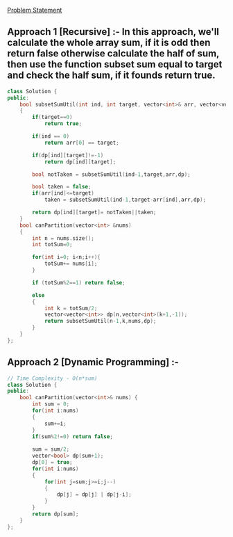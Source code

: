 [Problem Statement](https://leetcode.com/problems/partition-equal-subset-sum)

## Approach 1 [Recursive] :- In this approach, we'll calculate the whole array sum, if it is odd then return false otherwise calculate the half of sum, then use the function subset sum equal to target and check the half sum, if it founds return true.

```cpp
class Solution {
public:
    bool subsetSumUtil(int ind, int target, vector<int>& arr, vector<vector<int>> &dp)
    {
        if(target==0)
            return true;

        if(ind == 0)
            return arr[0] == target;

        if(dp[ind][target]!=-1)
            return dp[ind][target];

        bool notTaken = subsetSumUtil(ind-1,target,arr,dp);

        bool taken = false;
        if(arr[ind]<=target)
            taken = subsetSumUtil(ind-1,target-arr[ind],arr,dp);

        return dp[ind][target]= notTaken||taken;
    }
    bool canPartition(vector<int> &nums)
    {
        int n = nums.size();
        int totSum=0;

        for(int i=0; i<n;i++){
            totSum+= nums[i];
        }

        if (totSum%2==1) return false;

        else
        {
            int k = totSum/2;
            vector<vector<int>> dp(n,vector<int>(k+1,-1));
            return subsetSumUtil(n-1,k,nums,dp);
        } 
    }
};
```


## Approach 2 [Dynamic Programming] :- 

```cpp
// Time Complexity - O(n*sum)
class Solution {
public:
    bool canPartition(vector<int>& nums) {
        int sum = 0;
        for(int i:nums)
        {
            sum+=i;
        }
        if(sum%2!=0) return false;
        
        sum = sum/2;
        vector<bool> dp(sum+1);
        dp[0] = true;
        for(int i:nums)
        {
            for(int j=sum;j>=i;j--)
            {
                dp[j] = dp[j] | dp[j-i];
            }
        }
        return dp[sum];
    }
};
```
